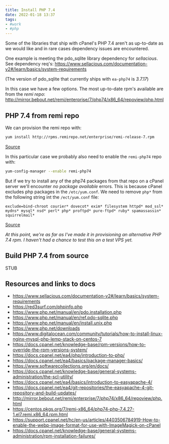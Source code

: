 ```yaml
---
title: Install PHP 7.4
date: 2022-01-18 13:37
tags:
- #work
- #php
---
```


Some of the libraries that ship with cPanel's PHP 7.4 aren't as up-to-date as we
would like and in rare cases dependency issues are encountered. 

One example is meeting the pdo_sqlite library dependency for _sellacious_.
See dependency req's: https://www.sellacious.com/documentation-v2#/learn/basics/system-requirements

(The version of pdo_sqlite that currently ships with `ea-php74` is _3.7.17_)

In this case we have a few options. The most up-to-date rpm's available are from
the _remi repo_: http://mirror.bebout.net/remi/enterprise/7/php74/x86_64/repoview/php.html

## PHP 7.4 from remi repo

We can provision the remi repo with:

```bash
yum install http://rpms.remirepo.net/enterprise/remi-release-7.rpm
```

[Source](https://www.digitalocean.com/community/tutorials/how-to-install-linux-nginx-mysql-php-lemp-stack-on-centos-7)

In this particular case we probably also need to enable the `remi-php74` repo
with:

```bash
yum-config-manager --enable remi-php74
```

But if we try to install any of the php74 packages from that repo on a cPanel
server we'll encounter _no package available_ errors. This is because cPanel
excludes php packages in the `/etc/yum.conf`. We need to remove `php*` from the
following string int the `/ect/yum.conf` file:

```
exclude=bind-chroot courier* dovecot* exim* filesystem httpd* mod_ssl* mydns* mysql* nsd* perl* php* proftpd* pure-ftpd* ruby* spamassassin* squirrelmail*
```

[Source](https://docs.cpanel.net/knowledge-base/general-systems-administration/rpm-installation-failures/)

_At this point, we're as far as I've made it in provisioning an alternative PHP
7.4 rpm. I haven't had a chance to test this on a test VPS yet._

## Build PHP 7.4 from source

STUB

## Resources and links to docs

* https://www.sellacious.com/documentation-v2#/learn/basics/system-requirements
* https://red3surf.com/phpinfo.php
* https://www.php.net/manual/en/pdo.installation.php
* https://www.php.net/manual/en/ref.pdo-sqlite.php
* https://www.php.net/manual/en/install.unix.php
* https://www.php.net/downloads
* https://www.digitalocean.com/community/tutorials/how-to-install-linux-nginx-mysql-php-lemp-stack-on-centos-7
* https://docs.cpanel.net/knowledge-base/rpm-versions/how-to-override-the-rpm-versions-system/
* https://docs.cpanel.net/ea4/php/introduction-to-php/
* https://docs.cpanel.net/ea4/basics/package-manager-basics/
* https://www.softwarecollections.org/en/docs/
* https://docs.cpanel.net/knowledge-base/general-systems-administration/the-scl-utility/
* https://docs.cpanel.net/ea4/basics/introduction-to-easyapache-4/
* https://docs.cpanel.net/ea4/git-repositories/the-easyapache-4-git-repository-and-build-updates/
* http://mirror.bebout.net/remi/enterprise/7/php74/x86_64/repoview/php.html
* https://centos.pkgs.org/7/remi-x86_64/php74-php-7.4.27-1.el7.remi.x86_64.rpm.html
* https://support.cpanel.net/hc/en-us/articles/4403506784919-How-to-enable-the-webp-image-format-for-use-with-ImageMagick-on-cPanel
* https://docs.cpanel.net/knowledge-base/general-systems-administration/rpm-installation-failures/
